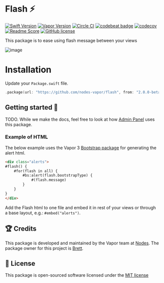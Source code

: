 # Flash ⚡️
[![Swift Version](https://img.shields.io/badge/Swift-4.1-brightgreen.svg)](http://swift.org)
[![Vapor Version](https://img.shields.io/badge/Vapor-3-30B6FC.svg)](http://vapor.codes)
[![Circle CI](https://circleci.com/gh/nodes-vapor/flash/tree/master.svg?style=shield)](https://circleci.com/gh/nodes-vapor/flash)
[![codebeat badge](https://codebeat.co/badges/10cffe07-3d4f-420c-adb9-a98529671bfa)](https://codebeat.co/projects/github-com-nodes-vapor-flash-master)
[![codecov](https://codecov.io/gh/nodes-vapor/flash/branch/master/graph/badge.svg)](https://codecov.io/gh/nodes-vapor/flash)
[![Readme Score](http://readme-score-api.herokuapp.com/score.svg?url=https://github.com/nodes-vapor/flash)](http://clayallsopp.github.io/readme-score?url=https://github.com/nodes-vapor/flash)
[![GitHub license](https://img.shields.io/badge/license-MIT-blue.svg)](https://raw.githubusercontent.com/nodes-vapor/flash/master/LICENSE)

This package is to ease using flash message between your views

![image](https://cloud.githubusercontent.com/assets/1279756/21659442/fcfdd126-d2ca-11e6-8157-d6860aa02363.png)

# Installation

Update your `Package.swift` file.
```swift
.package(url: "https://github.com/nodes-vapor/flash", from: "2.0.0-beta")
```

## Getting started 🚀

TODO. While we make the docs, feel free to look at how [Admin Panel](https://github.com/nodes-vapor/admin-panel/tree/vapor-3) uses this package.

### Example of HTML

The below example uses the Vapor 3 [Bootstrap package](https://github.com/nodes-vapor/bootstrap) for generating the alert html.

```html
<div class="alerts">
#flash() {
    #for(flash in all) {
        #bs:alert(flash.bootstrapType) {
            #(flash.message)
        }
    }
}
</div>

```

Add the Flash html to one file and embed it in rest of your views or through a base layout, e.g.: `#embed("alerts")`.


## 🏆 Credits

This package is developed and maintained by the Vapor team at [Nodes](https://www.nodesagency.com).
The package owner for this project is [Brett](https://github.com/brettrtoomey).


## 📄 License

This package is open-sourced software licensed under the [MIT license](http://opensource.org/licenses/MIT)
